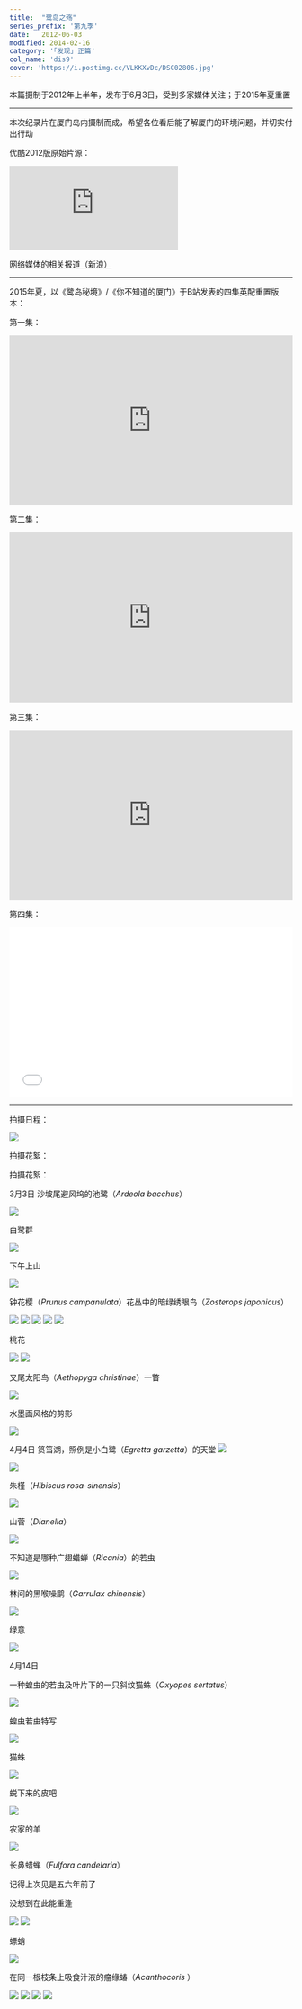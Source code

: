 ```yaml
---
title:  "鹭岛之殇"
series_prefix: '第九季'
date:   2012-06-03
modified: 2014-02-16
category: '｢发现｣ 正篇'
col_name: 'dis9'
cover: 'https://i.postimg.cc/VLKKXvDc/DSC02806.jpg'
---
```


本篇摄制于2012年上半年，发布于6月3日，受到多家媒体关注；于2015年夏重置

---

本次纪录片在厦门岛内摄制而成，希望各位看后能了解厦门的环境问题，并切实付出行动

优酷2012版原始片源：

<iframe src='https://player.youku.com/embed/XNDA3MDY5MzQw' frameborder="0" allowfullscreen="1"></iframe>

<a href='http://mn.sina.com.cn/video/pkyc/2012-06-14/0931119.html'>网络媒体的相关报道（新浪）</a>

---

2015年夏，以《鹭岛秘境》/《你不知道的厦门》于B站发表的四集英配重置版本：

第一集：

<div style="position: relative; padding: 30% 45%;">
<iframe style="position: absolute; width: 100%; height: 100%; left: 0; top: 0;" src="https://player.bilibili.com/player.html?aid=2798492&bvid=BV1Rs411m7Nc&cid=13622210&page=1&page=1&as_wide=1&high_quality=1&danmaku=0" frameborder="no" scrolling="no"></iframe>
</div>

第二集：

<div style="position: relative; padding: 30% 45%;">
<iframe style="position: absolute; width: 100%; height: 100%; left: 0; top: 0;" src="https://player.bilibili.com/player.html?aid=2800006&bvid=BV19s411m7JL&cid=4374080&page=1&page=1&as_wide=1&high_quality=1&danmaku=0" frameborder="no" scrolling="no"></iframe>
</div>

第三集：

<div style="position: relative; padding: 30% 45%;">
<iframe style="position: absolute; width: 100%; height: 100%; left: 0; top: 0;" src="https://player.bilibili.com/player.html?aid=2801873&bvid=BV11s411m7Ep&cid=4376992&page=1&as_wide=1&high_quality=1&danmaku=0" frameborder="no" scrolling="no"></iframe>
</div>

第四集：

<div style="position: relative; padding: 30% 45%;">
<iframe style="position: absolute; width: 100%; height: 100%; left: 0; top: 0;" src="//player.bilibili.com/player.html?aid=2801849&bvid=BV11s411m7J9&cid=4376949&page=1&as_wide=1&high_quality=1&danmaku=0" frameborder="no" scrolling="no"></iframe>
</div>

---

拍摄日程：

<img class='disc' src='https://i.postimg.cc/CKZJFJQK/image.jpg'>


拍摄花絮：

拍摄花絮：

3月3日
沙坡尾避风坞的池鹭（<i>Ardeola bacchus</i>）

<img class='disc' src='https://i.postimg.cc/KvG9KB7N/DSC02798.jpg'>

白鹭群

<img class='disc' src='https://i.postimg.cc/VLKKXvDc/DSC02806.jpg'>

下午上山

<img class='disc' src='https://i.postimg.cc/W1Q67kZx/DSC02881.jpg'>

钟花樱（<i>Prunus campanulata</i>）花丛中的暗绿绣眼鸟（<i>Zosterops japonicus</i>）

<img class='disc' src='https://i.postimg.cc/9QS1Nk68/DSC02829.jpg'>

<img class='disc' src='https://i.postimg.cc/7hxN2rz6/DSC02830.jpg'>

<img class='disc' src='https://i.postimg.cc/JhkKwqm1/DSC02831.jpg'>

<img class='disc' src='https://i.postimg.cc/tTGk9xCF/DSC02832.jpg'>

<img class='disc' src='https://i.postimg.cc/k4NcGgBz/DSC02833.jpg'>

桃花

<img class='disc' src='https://i.postimg.cc/y6PjzWqS/DSC02840.jpg'>

<img class='disc' src='https://i.postimg.cc/28Swjmm9/DSC02841.jpg'>


叉尾太阳鸟（<i>Aethopyga christinae</i>）一瞥

<img class='disc' src='https://i.postimg.cc/qvtxnLN8/DSC02844.jpg'>

水墨画风格的剪影

<img class='disc' src='https://i.postimg.cc/q7ycDvXq/DSC02876.jpg'>

4月4日
筼筜湖，照例是小白鹭（<i>Egretta garzetta</i>）的天堂
<img class='disc' src='https://i.postimg.cc/SRCpJ8Wq/1.jpg'>

<img class='disc' src='https://i.postimg.cc/zGJ1Gy3Z/2.jpg'>

朱槿（<i>Hibiscus rosa-sinensis</i>）

<img class='disc' src='https://i.postimg.cc/zXwrNCzF/3.jpg'>

山菅（<i>Dianella</i>）

<img class='disc' src='https://i.postimg.cc/FFLvWtwq/4.jpg'>

不知道是哪种广翅蜡蝉（<i>Ricania</i>）的若虫

<img class='disc' src='https://i.postimg.cc/pXMH3GHd/5.jpg'>

林间的黑喉噪鹛（<i>Garrulax chinensis</i>）

<img class='disc' src='https://i.postimg.cc/pLqMhPn9/6.jpg'>

绿意

<img class='disc' src='https://i.postimg.cc/vmTF5CW0/7.jpg'>

4月14日

一种蝗虫的若虫及叶片下的一只斜纹猫蛛（<i>Oxyopes sertatus</i>）

<img class='disc' src='https://i.postimg.cc/1zdxBMBs/8.jpg'>

蝗虫若虫特写

<img class='disc' src='https://i.postimg.cc/XqMRSJtP/9.jpg'>

猫蛛

<img class='disc' src='https://i.postimg.cc/RhcjMmBZ/10.jpg'>

蜕下来的皮吧

<img class='disc' src='https://i.postimg.cc/85f20WXW/11.jpg'>

农家的羊

<img class='disc' src='https://i.postimg.cc/pLVgt31P/12.jpg'>

长鼻蜡蝉（<i>Fulfora candelaria</i>）

记得上次见是五六年前了

没想到在此能重逢

<img class='disc' src='https://i.postimg.cc/c4BV2dhD/13.jpg'>

<img class='disc' src='https://i.postimg.cc/MpsgZthV/14.jpg'>

螵蛸

<img class='disc' src='https://i.postimg.cc/ncJy3X4j/15.jpg'>

在同一根枝条上吸食汁液的瘤缘蝽（<i>Acanthocoris </i>）

<img class='disc' src='https://i.postimg.cc/7P0v132r/16.jpg'>

<img class='disc' src='https://i.postimg.cc/43mqYVgM/17.jpg'>

<img class='disc' src='https://i.postimg.cc/YSZVY02S/18.jpg'>

<img class='disc' src='https://i.postimg.cc/1tFdHS4r/19.jpg'>
